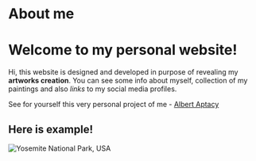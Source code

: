 # About me

# Welcome to my personal website!

Hi, this website is designed and developed in purpose of revealing my **artworks creation**.
You can see some info about myself, collection of my paintings and also _links_ to my social media profiles.

See for yourself this very personal project of me - [Albert Aptacy](https://aaptacy.github.io/homepage/)

## Here is example!

![Yosemite National Park, USA](https://i.postimg.cc/qqKq7VZJ/20210130-151323.jpg)
